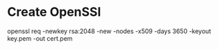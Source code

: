 # Create OpenSSl
openssl req -newkey rsa:2048 -new -nodes -x509 -days 3650 -keyout key.pem -out cert.pem